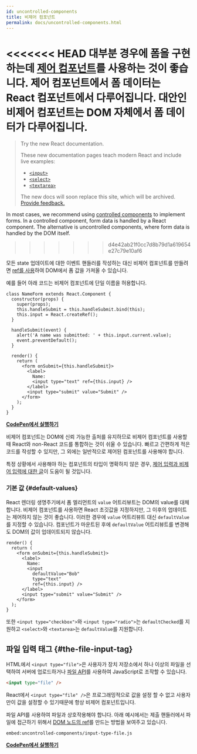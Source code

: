 ```yaml
---
id: uncontrolled-components
title: 비제어 컴포넌트
permalink: docs/uncontrolled-components.html
---
```


<<<<<<< HEAD
대부분 경우에 폼을 구현하는데 [제어 컴포넌트](/docs/forms.html#controlled-components)를 사용하는 것이 좋습니다. 제어 컴포넌트에서 폼 데이터는 React 컴포넌트에서 다루어집니다. 대안인 비제어 컴포넌트는 DOM 자체에서 폼 데이터가 다루어집니다.
=======
> Try the new React documentation.
> 
> These new documentation pages teach modern React and include live examples:
>
> - [`<input>`](https://beta.reactjs.org/reference/react-dom/components/input)
> - [`<select>`](https://beta.reactjs.org/reference/react-dom/components/select)
> - [`<textarea>`](https://beta.reactjs.org/reference/react-dom/components/textarea)
>
> The new docs will soon replace this site, which will be archived. [Provide feedback.](https://github.com/reactjs/reactjs.org/issues/3308)

In most cases, we recommend using [controlled components](/docs/forms.html#controlled-components) to implement forms. In a controlled component, form data is handled by a React component. The alternative is uncontrolled components, where form data is handled by the DOM itself.
>>>>>>> d4e42ab21f0cc7d8b79d1a619654e27c79e10af6

모든 state 업데이트에 대한 이벤트 핸들러를 작성하는 대신 비제어 컴포넌트를 만들려면 [ref를 사용](/docs/refs-and-the-dom.html)하여 DOM에서 폼 값을 가져올 수 있습니다.

예를 들어 아래 코드는 비제어 컴포넌트에 단일 이름을 허용합니다.

```javascript{5,9,18}
class NameForm extends React.Component {
  constructor(props) {
    super(props);
    this.handleSubmit = this.handleSubmit.bind(this);
    this.input = React.createRef();
  }

  handleSubmit(event) {
    alert('A name was submitted: ' + this.input.current.value);
    event.preventDefault();
  }

  render() {
    return (
      <form onSubmit={this.handleSubmit}>
        <label>
          Name:
          <input type="text" ref={this.input} />
        </label>
        <input type="submit" value="Submit" />
      </form>
    );
  }
}
```

[**CodePen에서 실행하기**](https://codepen.io/gaearon/pen/WooRWa?editors=0010)

비제어 컴포넌트는 DOM에 신뢰 가능한 출처를 유지하므로 비제어 컴포넌트를 사용할 때 React와 non-React 코드를 통합하는 것이 쉬울 수 있습니다. 빠르고 간편하게 적은 코드를 작성할 수 있지만, 그 외에는 일반적으로 제어된 컴포넌트를 사용해야 합니다.

특정 상황에서 사용해야 하는 컴포넌트의 타입이 명확하지 않은 경우, [제어 입력과 비제어 입력에 대한 글](https://goshakkk.name/controlled-vs-uncontrolled-inputs-react/)이 도움이 될 것입니다.

### 기본 값 {#default-values}

React 렌더링 생명주기에서 폼 엘리먼트의 `value` 어트리뷰트는 DOM의 value를 대체합니다. 비제어 컴포넌트를 사용하면 React 초깃값을 지정하지만, 그 이후의 업데이트는 제어하지 않는 것이 좋습니다. 이러한 경우에 `value` 어트리뷰트 대신 `defaultValue`를 지정할 수 있습니다. 컴포넌트가 마운트된 후에 `defaultValue` 어트리뷰트를 변경해도 DOM의 값이 업데이트되지 않습니다.

```javascript{7}
render() {
  return (
    <form onSubmit={this.handleSubmit}>
      <label>
        Name:
        <input
          defaultValue="Bob"
          type="text"
          ref={this.input} />
      </label>
      <input type="submit" value="Submit" />
    </form>
  );
}
```

또한 `<input type="checkbox">`와 `<input type="radio">`는 `defaultChecked`를 지원하고 `<select>`와 `<textarea>`는 `defaultValue`를 지원합니다.

## 파일 입력 태그 {#the-file-input-tag}

HTML에서 `<input type="file">`은 사용자가 장치 저장소에서 하나 이상의 파일을 선택하여 서버에 업로드하거나 [파일 API](https://developer.mozilla.org/en-US/docs/Web/API/File/Using_files_from_web_applications)를 사용하여 JavaScript로 조작할 수 있습니다.

```html
<input type="file" />
```

React에서 `<input type="file" />`은 프로그래밍적으로 값을 설정 할 수 없고 사용자만이 값을 설정할 수 있기때문에 항상 비제어 컴포넌트입니다.

파일 API를 사용하여 파일과 상호작용해야 합니다. 아래 예시에서는 제출 핸들러에서 파일에 접근하기 위해서 [DOM 노드의 ref](/docs/refs-and-the-dom.html)를 만드는 방법을 보여주고 있습니다.

`embed:uncontrolled-components/input-type-file.js`

**[CodePen에서 실행하기](codepen://uncontrolled-components/input-type-file)**
